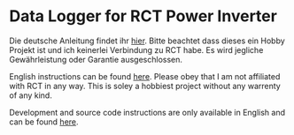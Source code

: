 # Data Logger for RCT Power Inverter

Die deutsche Anleitung findet ihr [hier](README_DE.md). Bitte beachtet dass dieses ein Hobby Projekt ist und ich keinerlei Verbindung zu RCT habe. Es wird jegliche Gewährleistung oder Garantie ausgeschlossen.

English instructions can be found [here](README_EN.md). Please obey that I am not affiliated with RCT in any way. This is soley a hobbiest project without any warrenty of any kind.

Development and source code instructions are only available in English and can be found [here](README_DEV.md).
